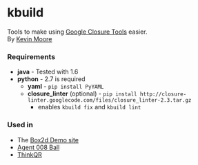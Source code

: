 # kbuild

Tools to make using [Google Closure Tools](http://code.google.com/closure/) easier.  
By [Kevin Moore](http://j832.com)

### Requirements

* **java** - Tested with 1.6
* **python** - 2.7 is required
    * **yaml** - `pip install PyYAML`
    * **closure_linter** (optional) - `pip install http://closure-linter.googlecode.com/files/closure_linter-2.3.tar.gz`
        * enables `kbuild fix` and `kbuild lint`

### Used in

* The [Box2d Demo site](https://github.com/thinkpixellab/box2dWeb)
* [Agent 008 Ball](https://github.com/thinkpixellab/agent8ball)
* [ThinkQR](https://github.com/thinkpixellab/thinkqr)
